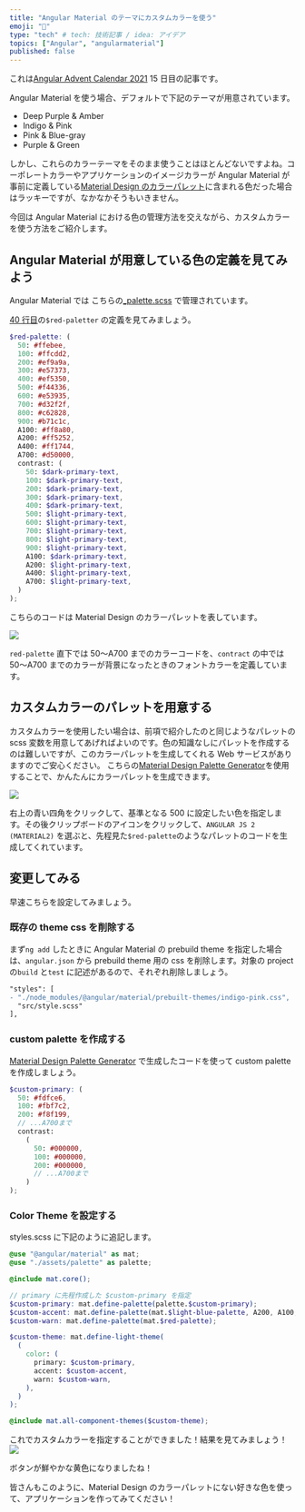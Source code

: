 ```yaml
---
title: "Angular Material のテーマにカスタムカラーを使う"
emoji: "🎨"
type: "tech" # tech: 技術記事 / idea: アイデア
topics: ["Angular", "angularmaterial"]
published: false
---
```


これは[Angular Advent Calendar 2021](https://qiita.com/advent-calendar/2021/angular) 15 日目の記事です。

Angular Material を使う場合、デフォルトで下記のテーマが用意されています。

- Deep Purple & Amber
- Indigo & Pink
- Pink & Blue-gray
- Purple & Green

しかし、これらのカラーテーマをそのまま使うことはほとんどないですよね。コーポレートカラーやアプリケーションのイメージカラーが Angular Material が事前に定義している[Material Design のカラーパレット](https://material.io/archive/guidelines/style/color.html#color-color-palette)に含まれる色だった場合はラッキーですが、なかなかそうもいきません。

今回は Angular Material における色の管理方法を交えながら、カスタムカラーを使う方法をご紹介します。

## Angular Material が用意している色の定義を見てみよう

Angular Material では こちらの[\_palette.scss](https://github.com/angular/components/blob/master/src/material/core/theming/_palette.scss) で管理されています。

[40 行目](https://github.com/angular/components/blob/a52da04a82f9394c832dfd0dfe9974858ecc761e/src/material/core/theming/_palette.scss#L40)の`$red-paletter` の定義を見てみましょう。

```scss:_palette.scss
$red-palette: (
  50: #ffebee,
  100: #ffcdd2,
  200: #ef9a9a,
  300: #e57373,
  400: #ef5350,
  500: #f44336,
  600: #e53935,
  700: #d32f2f,
  800: #c62828,
  900: #b71c1c,
  A100: #ff8a80,
  A200: #ff5252,
  A400: #ff1744,
  A700: #d50000,
  contrast: (
    50: $dark-primary-text,
    100: $dark-primary-text,
    200: $dark-primary-text,
    300: $dark-primary-text,
    400: $dark-primary-text,
    500: $light-primary-text,
    600: $light-primary-text,
    700: $light-primary-text,
    800: $light-primary-text,
    900: $light-primary-text,
    A100: $dark-primary-text,
    A200: $light-primary-text,
    A400: $light-primary-text,
    A700: $light-primary-text,
  )
);
```

こちらのコードは Material Design のカラーパレットを表しています。

![](/images/red-palette.png)

`red-palette` 直下では 50〜A700 までのカラーコードを、`contract` の中では 50〜A700 までのカラーが背景になったときのフォントカラーを定義しています。

## カスタムカラーのパレットを用意する

カスタムカラーを使用したい場合は、前項で紹介したのと同じようなパレットの scss 変数を用意してあげればよいのです。色の知識なしにパレットを作成するのは難しいですが、このカラーパレットを生成してくれる Web サービスがありますのでご安心ください。
こちらの[Material Design Palette Generator](http://mcg.mbitson.com/)を使用することで、かんたんにカラーパレットを生成できます。

![](/images/Material-Design-Palette-Generator.png)

右上の青い四角をクリックして、基準となる 500 に設定したい色を指定します。その後クリップボードのアイコンをクリックして、`ANGULAR JS 2 (MATERIAL2)` を選ぶと、先程見た`$red-palette`のようなパレットのコードを生成してくれています。

## 変更してみる

早速こちらを設定してみましょう。

### 既存の theme css を削除する

まず`ng add` したときに Angular Material の prebuild theme を指定した場合は、`angular.json` から prebuild theme 用の css を削除します。対象の project の`build` と`test` に記述があるので、それぞれ削除しましょう。

```diff json
"styles": [
- "./node_modules/@angular/material/prebuilt-themes/indigo-pink.css",
  "src/style.scss"
],
```

### custom palette を作成する

[Material Design Palette Generator](http://mcg.mbitson.com/) で生成したコードを使って custom palette を作成しましょう。

```scss:assets/_palette.scss
$custom-primary: (
  50: #fdfce6,
  100: #fbf7c2,
  200: #f8f199,
  // ...A700まで
  contrast:
    (
      50: #000000,
      100: #000000,
      200: #000000,
      // ...A700まで
    )
);
```

### Color Theme を設定する

styles.scss に下記のように追記します。

```scss:styles.scss
@use "@angular/material" as mat;
@use "./assets/palette" as palette;

@include mat.core();

// primary に先程作成した $custom-primary を指定
$custom-primary: mat.define-palette(palette.$custom-primary);
$custom-accent: mat.define-palette(mat.$light-blue-palette, A200, A100, A400);
$custom-warn: mat.define-palette(mat.$red-palette);

$custom-theme: mat.define-light-theme(
  (
    color: (
      primary: $custom-primary,
      accent: $custom-accent,
      warn: $custom-warn,
    ),
  )
);

@include mat.all-component-themes($custom-theme);

```

これでカスタムカラーを指定することができました！結果を見てみましょう！
![](/images/custom-color.png)

ボタンが鮮やかな黄色になりましたね！

皆さんもこのように、Material Design のカラーパレットにない好きな色を使って、アプリケーションを作ってみてください！
